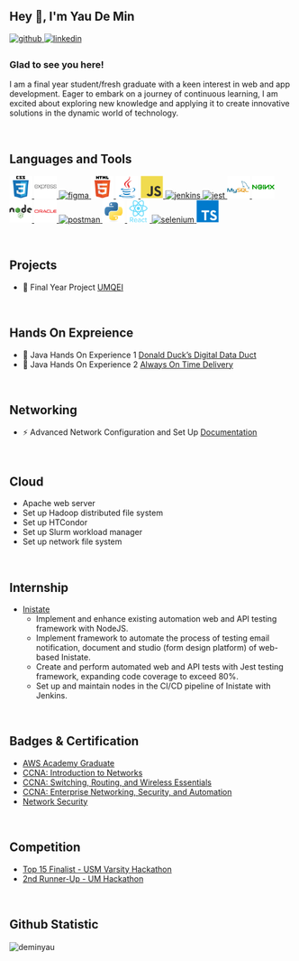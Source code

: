 ## Hey 👋, I'm Yau De Min  
  

<a href="https://github.com/deminyau" target="_blank">
<img src=https://img.shields.io/badge/github-%2324292e.svg?&style=for-the-badge&logo=github&logoColor=white alt=github style="margin-bottom: 5px;" />
</a>
<a href="https://linkedin.com/in/yau-de-min-031965226" target="_blank">
<img src=https://img.shields.io/badge/linkedin-%231E77B5.svg?&style=for-the-badge&logo=linkedin&logoColor=white alt=linkedin style="margin-bottom: 5px;" />
</a>
  



### Glad to see you here!  
I am a final year student/fresh graduate with a keen interest in web and app development. Eager to embark on a journey of continuous learning, I am excited about exploring new knowledge and applying it to create innovative solutions in the dynamic world of technology.   
  

<br/>  


## Languages and Tools  
<div align="center">  
<p align="left"> <a href="https://www.w3schools.com/css/" target="_blank" rel="noreferrer"> <img src="https://raw.githubusercontent.com/devicons/devicon/master/icons/css3/css3-original-wordmark.svg" alt="css3" width="40" height="40"/> </a> <a href="https://expressjs.com" target="_blank" rel="noreferrer"> <img src="https://raw.githubusercontent.com/devicons/devicon/master/icons/express/express-original-wordmark.svg" alt="express" width="40" height="40"/> </a> <a href="https://www.figma.com/" target="_blank" rel="noreferrer"> <img src="https://www.vectorlogo.zone/logos/figma/figma-icon.svg" alt="figma" width="40" height="40"/> </a> <a href="https://www.w3.org/html/" target="_blank" rel="noreferrer"> <img src="https://raw.githubusercontent.com/devicons/devicon/master/icons/html5/html5-original-wordmark.svg" alt="html5" width="40" height="40"/> </a> <a href="https://www.java.com" target="_blank" rel="noreferrer"> <img src="https://raw.githubusercontent.com/devicons/devicon/master/icons/java/java-original.svg" alt="java" width="40" height="40"/> </a> <a href="https://developer.mozilla.org/en-US/docs/Web/JavaScript" target="_blank" rel="noreferrer"> <img src="https://raw.githubusercontent.com/devicons/devicon/master/icons/javascript/javascript-original.svg" alt="javascript" width="40" height="40"/> </a> <a href="https://www.jenkins.io" target="_blank" rel="noreferrer"> <img src="https://www.vectorlogo.zone/logos/jenkins/jenkins-icon.svg" alt="jenkins" width="40" height="40"/> </a> <a href="https://jestjs.io" target="_blank" rel="noreferrer"> <img src="https://www.vectorlogo.zone/logos/jestjsio/jestjsio-icon.svg" alt="jest" width="40" height="40"/> </a> <a href="https://www.mysql.com/" target="_blank" rel="noreferrer"> <img src="https://raw.githubusercontent.com/devicons/devicon/master/icons/mysql/mysql-original-wordmark.svg" alt="mysql" width="40" height="40"/> </a> <a href="https://www.nginx.com" target="_blank" rel="noreferrer"> <img src="https://raw.githubusercontent.com/devicons/devicon/master/icons/nginx/nginx-original.svg" alt="nginx" width="40" height="40"/> </a> <a href="https://nodejs.org" target="_blank" rel="noreferrer"> <img src="https://raw.githubusercontent.com/devicons/devicon/master/icons/nodejs/nodejs-original-wordmark.svg" alt="nodejs" width="40" height="40"/> </a> <a href="https://www.oracle.com/" target="_blank" rel="noreferrer"> <img src="https://raw.githubusercontent.com/devicons/devicon/master/icons/oracle/oracle-original.svg" alt="oracle" width="40" height="40"/> </a> <a href="https://postman.com" target="_blank" rel="noreferrer"> <img src="https://www.vectorlogo.zone/logos/getpostman/getpostman-icon.svg" alt="postman" width="40" height="40"/> </a> <a href="https://www.python.org" target="_blank" rel="noreferrer"> <img src="https://raw.githubusercontent.com/devicons/devicon/master/icons/python/python-original.svg" alt="python" width="40" height="40"/> </a> <a href="https://reactjs.org/" target="_blank" rel="noreferrer"> <img src="https://raw.githubusercontent.com/devicons/devicon/master/icons/react/react-original-wordmark.svg" alt="react" width="40" height="40"/> </a> <a href="https://www.selenium.dev" target="_blank" rel="noreferrer"> <img src="https://raw.githubusercontent.com/detain/svg-logos/780f25886640cef088af994181646db2f6b1a3f8/svg/selenium-logo.svg" alt="selenium" width="40" height="40"/> </a> <a href="https://www.typescriptlang.org/" target="_blank" rel="noreferrer"> <img src="https://raw.githubusercontent.com/devicons/devicon/master/icons/typescript/typescript-original.svg" alt="typescript" width="40" height="40"/> </a> </p>
</div>  

<br/>  

## Projects
- 🔭 Final Year Project [UMQEI](https://drive.google.com/drive/folders/1qAdpJlPymhNFFChpULAY9pptlGZUjehq?usp=drive_link)
  
<br/>

## Hands On Expreience
- 📄 Java Hands On Experience 1 [Donald Duck’s Digital Data Duct](https://github.com/deminyau/DonaldDuck)
- 📄 Java Hands On Experience 2 [Always On Time Delivery](https://github.com/deminyau/AlwaysOnTimeDelivery)
  
<br/>

## Networking
- ⚡ Advanced Network Configuration and Set Up [Documentation](https://docs.google.com/document/d/1CxYOIWB4AkndryIDDe1OWTBzIrYminuJ/edit?usp=sharing&ouid=106295118294409772341&rtpof=true&sd=true)

<br/>

## Cloud
- Apache web server
- Set up Hadoop distributed file system
- Set up HTCondor
- Set up Slurm workload manager
- Set up network file system

<br/>

## Internship
- [Inistate](https://inistate.com/)
  - Implement and enhance existing automation web and API testing framework with NodeJS.
  - Implement framework to automate the process of testing email notification, document and studio (form design platform) of web-based Inistate.
  - Create and perform automated web and API tests with Jest testing framework, expanding code coverage to exceed 80%.
  - Set up and maintain nodes in the CI/CD pipeline of Inistate with Jenkins.

<br/>

## Badges & Certification
- [AWS Academy Graduate](https://www.credly.com/badges/4c0d539a-4644-4251-8195-eb8dba939059/public_url)
- [CCNA: Introduction to Networks](https://www.credly.com/badges/006adf44-bac1-4588-9a23-3e39b4e273ca/public_url)
- [CCNA: Switching, Routing, and Wireless Essentials](https://www.credly.com/badges/b57ce5b4-9427-4228-90c0-6bc59ff2a820/public_url)
- [CCNA: Enterprise Networking, Security, and Automation](https://www.credly.com/badges/101586a7-6139-4b48-92e4-604a496e8656/public_url)
- [Network Security](https://www.credly.com/badges/a1d7da18-d982-4b64-944f-767e10c03d3b/public_url)

<br/>

## Competition
- [Top 15 Finalist - USM Varsity Hackathon](https://drive.google.com/file/d/1MLzoU_2RYUt-MibtmQXjPENCNoFRVX5I/view?usp=sharing)
- [2nd Runner-Up - UM Hackathon](https://drive.google.com/file/d/1m0UWYHOZVBSLLeWPwXcerK5lb2_kV0ok/view?usp=drive_link)

<br/>

## Github Statistic
<p><img align="center" src="https://github-readme-streak-stats.herokuapp.com/?user=deminyau&" alt="deminyau" /></p>

<br/>
